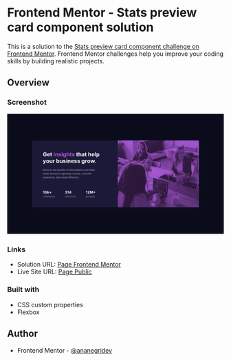 # Frontend Mentor - Stats preview card component solution

This is a solution to the [Stats preview card component challenge on Frontend Mentor](https://www.frontendmentor.io/challenges/stats-preview-card-component-8JqbgoU62). Frontend Mentor challenges help you improve your coding skills by building realistic projects. 

## Overview

### Screenshot

![](https://github.com/ananegridev/frontendmentor-stats-preview-card-component/blob/main/images/desktop-design.jpg)

### Links

- Solution URL: [Page Frontend Mentor](https://www.frontendmentor.io/solutions/solution-stats-preview-card-component-Cc5IXp4SHe)
- Live Site URL: [Page Public](https://frontendmentor-stats-preview-card-component-xi.vercel.app/)

### Built with

- CSS custom properties
- Flexbox

## Author

- Frontend Mentor - [@ananegridev](https://www.frontendmentor.io/profile/ananegridev)
